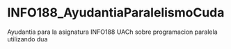 # INFO188_AyudantiaParalelismoCuda
Ayudantia para la asignatura INFO188 UACh sobre programacion paralela utilizando dua
